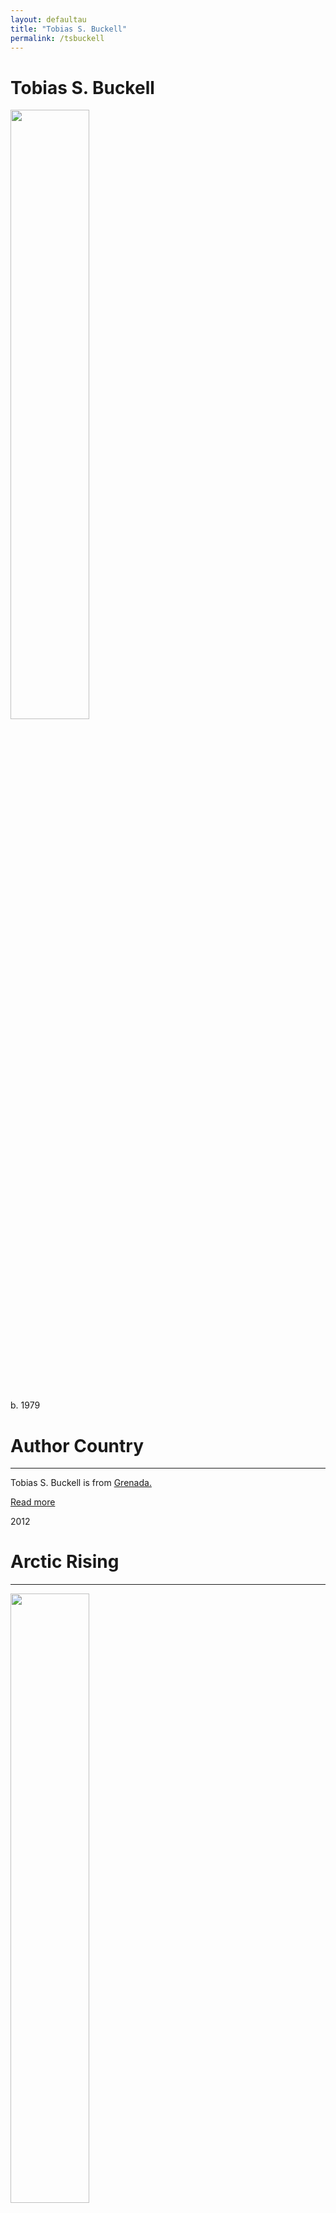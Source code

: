 ```yaml
---
layout: defaultau
title: "Tobias S. Buckell"
permalink: /tsbuckell
---
```

<!-- partial:index.partial.html -->
<div class="content">
     <h1>Tobias S. Buckell</h1>
    <div class="quote">
        <div><img src="https://www.worldswithoutend.com/authors/Tobias_Buckell.jpg" height="50%" width = "50%" class="logo"></div>
    </div>
    <div class="timeline">
        <div style="padding-bottom:100px;"></div>
        <div class="block">
             <div class="date right"><p class="right"> b. 1979 </p></div>
            <div class="dot"></div>
            <div class="left first">
            <div class="author_country">
                <h1>Author Country</h1><hr>
          <div class="aclocation">  <p>Tobias S. Buckell is from <a href="{{ site.baseurl }}/27">Grenada.</a></p></div>
              <div class="acreadmore">  <a href="https://en.wikipedia.org/wiki/Tobias_S._Buckell" target="_blank">Read more</a></div>
            </div>
            </div>
        <div class="block">
            <div class="date left"><p class="left">2012</p></div>
            <div class="dot"></div>
            <div class="right">
                <h1>Arctic Rising</h1><hr>
                <p><img src="https://encrypted-tbn1.gstatic.com/images?q=tbn:ANd9GcTYCRWUB2ArQPSVHpaJ9DNOMzMLmt7MEuZ_wNjDXu6U1CfHEk8Y" height="50%" width = "50%"></p>
                <p>
                Language: English<br/>
                Publisher: Tor Books<br/>
                Pub_location: New York City, United States<br/>
                Genre: Fiction (Novel)<br/>
                Length: 304<br/>                   </p>
            </div>
        </div>
       <div class="block">
            <div class="date right"><p class="right">2012</p></div>
            <div class="dot"></div>
            <div class="left">
                <h1>Mitigated Futures</h1><hr>
                <p><img src="https://m.media-amazon.com/images/W/IMAGERENDERING_521856-T1/images/I/51-h3Oaz-DL.jpg" height="50%" width = "50%"></p>
                <p>
                Language: English<br/>
                Publisher: Brilliance Publishing<br/>
                Pub_location: Michigan, United States<br/>
                Genre: Short Stories<br/>
                Length: 217<br/>                   </p>
            </div>
        </div>
       <div class="block">
            <div class="date left"><p class="left">2012</p></div>
            <div class="dot"></div>
            <div class="right">
                <h1>Diverse Energies, co-edited with Joe Monti</h1><hr>
                <p><img src="https://images-na.ssl-images-amazon.com/images/S/compressed.photo.goodreads.com/books/1346193268i/14342606.jpg" height="50%" width = "50%"></p>
                <p>
                Language: English<br/>
                Publisher: Tu Books<br/>
                Pub_location: New York City, United States<br/>
                Genre: Anthology<br/>
                Length: 368<br/>                   </p>
            </div>
        </div>
       <div class="block">
            <div class="date right"><p class="right">2012</p></div>
            <div class="dot"></div>
            <div class="left">
                <h1>"A Tinker of Warhoon" – Under the Moons of Mars: New Adventures on Barsoom</h1><hr>
                <p><img src="https://m.media-amazon.com/images/I/51On1-Sg3PL._SY346_.jpg" height="50%" width = "50%"></p>
                <p>
                Language: English<br/>
                Publisher: Simon & Schuster<br/>
                Pub_location: New York City, United States<br/>
                Genre: Fiction (Short Story)<br/>
                Length: 352<br/>                   </p>
            </div>
        </div><div class="block">
            <div class="date left"><p class="left">2012</p></div>
            <div class="dot"></div>
            <div class="right">
                <h1>"Press Enter to Execute" – Fireside Magazine #1 </h1><hr>
                <p><img src="https://images-na.ssl-images-amazon.com/images/S/compressed.photo.goodreads.com/books/1471710265i/31564497.jpg" height="50%" width = "50%"></p>
                <p>
   		    Narrated by: Jay Snyder<br/>                
		    Language: English<br/>
                Publisher: Audible Originals<br/>
                Pub_location: New York City, United States<br/>
                Genre: Fiction (Short Story)<br/>
                Length: 27 minutes<br/>                   </p>
            </div>
        </div>
<div class="block">
            <div class="date right"><p class="right">2012</p></div>
            <div class="dot"></div>
            <div class="left">
                <h1>"Jungle Walkers" (w/ David Klecha) – Armored</h1><hr>
                <p><img src="https://m.media-amazon.com/images/I/614xl1gL3HL._SX308_BO1,204,203,200_.jpg" height="50%" width = "50%"></p>
                <p>
                Language: English<br/>
                Publisher: Baen Books<br/>
                Pub_location: North Carolina, United States<br/>
                Genre: Fiction (Short Story)<br/>
                Length: 32<br/>                   </p>
            </div>
        </div>
<div class="block">
            <div class="date left"><p class="left">2012</p></div>
            <div class="dot"></div>
            <div class="right">
                <h1>"A Game of Rats and Dragon" – Mitigated Futures</h1><hr>
                <p><img src="https://m.media-amazon.com/images/I/51edQCbTcBL._SL500_.jpg" height="50%" width = "50%"></p>
                <p>
                Narrator: Victor Bevine<br/>
		    Language: English<br/>
                Publisher: Audible Originals<br/>
                Pub_location: New York, NY, United States<br/>
                Genre: Fiction (Short Story)<br/>
                Length: 24 mins<br/>                   </p>
            </div>
        </div>
<div class="block">
            <div class="date right"><p class="right">2012</p></div>
            <div class="dot"></div>
            <div class="left">
                <h1>"The Rainy Season" – Mitigated Futures</h1><hr>
                <p><img src="https://m.media-amazon.com/images/I/51-h3Oaz-DL._SY346_.jpg" height="50%" width = "50%"></p>
                <p>
                Language: English<br/>
                Publisher: Independently Published<br/>
                Pub_location: Ohio, United States<br/>
                Genre: Fiction (Short Story)<br/>
                Length: 217<br/>                   </p>
            </div>
        </div>       
<div class="block">
            <div class="date left"><p class="left">2012</p></div>
            <div class="dot"></div>
            <div class="right">
                <h1>"The Found Girl" (w/ David Klecha) – Clarkesworld Magazine</h1><hr>
                <p><img src="https://images-na.ssl-images-amazon.com/images/S/compressed.photo.goodreads.com/books/1358651900i/17261559.jpg" height="50%" width = "50%"></p>
                <p>
                Language: English<br/>
                Publisher: Wyrm Publishing<br/>
                Pub_location: New Jersey, United States<br/>
                Genre: Short Stories<br/>
                Length: 50<br/>                   </p>
            </div>
        </div>
<div class="block">
            <div class="date right"><p class="right">2013</p></div>
            <div class="dot"></div>
            <div class="left">
                <h1>Tensegrity – METAtropolis: Greenspace</h1><hr>
                <p><img src="https://images-na.ssl-images-amazon.com/images/S/compressed.photo.goodreads.com/books/1481963729i/33402673.jpg" height="50%" width = "50%"></p>
                <p>
                Language: English<br/>
                Publisher: Xenowealth, LLC<br/>
                Pub_location: Ohio ,United States<br/>
                Genre: Novellas<br/>
                Length: 45<br/>                   </p>
            </div>
        </div>       
<div class="block">
            <div class="date left"><p class="left">2013</p></div>
            <div class="dot"></div>
            <div class="right">
                <h1>"The Seafarer" – Subterranean Magazine</h1><hr>
                <p><img src="https://images-na.ssl-images-amazon.com/images/S/compressed.photo.goodreads.com/books/1373632083i/18189912.jpg" height="50%" width = "50%"></p>
                <p>
                Language: English<br/>
                Publisher: Subterranean Press<br/>
                Pub_location: Michigan, United States <br/>
                Genre: Fiction (Short Story)<br/>
                Length: 147<br/>                   </p>
            </div>
        </div>
<div class="block">
            <div class="date right"><p class="right">2013</p></div>
            <div class="dot"></div>
            <div class="left">
                <h1>"The Rydr Express" – The New Hero II </h1><hr>
                <p><img src="https://site.pelgranepress.com//nas/content/live/pelgranepress/wp-content/uploads/2020/02/The-New-Hero-V2-197x300.png" height="50%" width = "50%"></p>
                <p>
                Language: English<br/>
                Publisher: Stone Skin Press<br/>
                Pub_location: London, England<br/>
                Genre: Fiction (Short Story)<br/>
                Length: 285<br/>                   </p>
            </div>
        </div>       
<div class="block">
            <div class="date left"><p class="left">2013</p></div>
            <div class="dot"></div>
            <div class="right">
                <h1>"A Pressure of Shadows" – Schemers</h1><hr>
                <p><img src="https://cdn.waterstones.com/bookjackets/large/9781/9089/9781908983046.jpg" height="50%" width = "50%"></p>
                <p>
		    Co-Authors: Ekaterina Sedia, Jesse Bullington<br/>                
		    Language: English<br/>
                Publisher: Pelgrane Press Ltd<br/>
                Pub_location: London, England<br/>
                Genre: Fiction (Short Story)<br/>
                Length: 232<br/>                   </p>
            </div>
        </div>
<div class="block">
            <div class="date right"><p class="right">2014</p></div>
            <div class="dot"></div>
            <div class="left">
                <h1>Hurricane Fever</h1><hr>
                <p><img src="https://encrypted-tbn1.gstatic.com/images?q=tbn:ANd9GcRBmpqHL-496bMo-YwNybL80pxottayJSXDhdZs_G7_7MCRUM_Y" height="50%" width = "50%"></p>
                <p>
                Language: English<br/>
                Publisher: Tor Books<br/>
                Pub_location: New York City, United States<br/>
                Genre: Fiction (Novel)<br/>
                Length: 272<br/>                   </p>
            </div>
        </div>      
<div class="block">
            <div class="date left"><p class="left">2014</p></div>
            <div class="dot"></div>
            <div class="right">
                <h1>"System Reset" – The End is Nigh</h1><hr>
                <p><img src="https://bestsf.net/wp-content/uploads/2014/03/theendisnigh.jpg" height="50%" width = "50%"></p>
                <p>
                Language: English<br/>
                Publisher: Broad Reach Publishing<br/>
                Pub_location: Minnesota, United States<br/>
                Genre: Fiction (Short Story)<br/>
                Length: 350<br/>                   </p>
            </div>
        </div>
<div class="block">
            <div class="date right"><p class="right">2014</p></div>
            <div class="dot"></div>
            <div class="left">
                <h1>"Ambassador to the Dinosaurs" – The Book of Silverberg</h1><hr>
                <p><img src="https://camelotbooks.com/pub/media/catalog/product/cache/7b27cc49915a3bbf640875fad0a5ea78/s/i/silverberg_book_of_3.jpg" height="50%" width = "50%"></p>
                <p>
                Language: English<br/>
                Publisher: Subterranean Press<br/>
                Pub_location: Michigan 	United States<br/>
                Genre: Fiction (Short Story)<br/>
                Length: 291<br/>                   </p>
            </div>
        </div>      
 <div class="block">
            <div class="date left"><p class="left">2014</p></div>
            <div class="dot"></div>
            <div class="right">
                <h1>"Sundown" – Dead Man’s Hand</h1><hr>
                <p><img src="https://images-na.ssl-images-amazon.com/images/I/619HVfPLkbL._SX329_BO1,204,203,200_.jpg" height="50%" width = "50%"></p>
                <p>
		    Editor: John Joseph Adams (Editor)<br/>                
		    Language: English<br/>
                Publisher: Titan Books<br/>
                Pub_location: London, England<br/>
                Genre: Fiction (Short Story)<br/>
                Length: 464<br/>                   </p>
            </div>
        </div>
       <div class="block">
            <div class="date right"><p class="right">2014</p></div>
            <div class="dot"></div>
            <div class="left">
                <h1>"Help Fund Taphognosis Industries" – Help Fund My Robot Army</h1><hr>
                <p><img src="https://fantlab.ru/images/editions/big/379513?r=1677762699" height="50%" width = "50%"></p>
                <p>
		    Co-Authors: Seanan McGuire, Daniel H. Wilson, Scott Sigler, Mur Lafferty, Carmen Maria Machado<br/>                
   		    Language: English<br/>
                Publisher: John Joseph Adams<br/>
                Pub_location: California, United States<br/>
                Genre: Fiction (Short Story)<br/>
                Length: 395<br/>                   </p>
            </div>
        </div>
<div class="block">
            <div class="date left"><p class="left">2014</p></div>
            <div class="dot"></div>
            <div class="right">
                <h1>"A Cold Heart" – Upgraded</h1><hr>
                <p><img src="https://books.google.dm/books/content?id=Rc3noQEACAAJ&printsec=frontcover&img=1&zoom=1&imgtk=AFLRE70s966Of01T1YV8Ti-TOUIuLYB5RAGkrIxWECjpsu4CC7zHs6nGB4Bwx2MTdfHA1EWnwGm7KjGOh7DMSq4FqfKoGi9yt0Yd5Vy9CkEmWSR4nTebutk4lgkYqcfPu141osq-mLDh" height="50%" width = "50%"></p>
                <p>
Co-Authors: Madeline Ashby, Robert Reed, Elizabeth Bear, Peter Watts, Greg Egan<br/>                
Language: English<br/>
                Publisher: Wyrm Publishing<br/>
                Pub_location: New Jersey	United States<br/>
                Genre: Fiction (Short Story)<br/>
                Length: 368<br/>                   </p>
            </div>
        </div>
<div class="block">
            <div class="date right"><p class="right">2015</p></div>
            <div class="dot"></div>
            <div class="left">
                <h1>"Rules of Enchantment" (w/ David Klecha) – Operation Arcana</h1><hr>
                <p><img src="http://2.bp.blogspot.com/-qJyb86zfbqM/VoQmKvUmXzI/AAAAAAAAAuY/lgZbMU3TVYY/s1600/Operation%2BArcana_134.jpg" height="50%" width = "50%"></p>
                <p>
                Language: English<br/>
                Publisher: Baen Books<br/>
                Pub_location: North Carolina, United States<br/>
                Genre: Fiction (Short Story)<br/>
                Length: 320<br/>                   </p>
            </div>
        </div>       
<div class="block">
            <div class="date left"><p class="left">2015</p></div>
            <div class="dot"></div>
            <div class="right">
                <h1>"Pale Blue Memories" in Old Venus (anthology)</h1><hr>
                <p><img src="https://images-na.ssl-images-amazon.com/images/S/compressed.photo.goodreads.com/books/1423502131i/24891544.jpg" height="50%" width = "50%"></p>
                <p>
                Language: English<br/>
                Publisher: Titan Books<br/>
                Pub_location: London, England<br/>
                Genre: Fiction (Short Story)<br/>
                Length: 608<br/>                   </p>
            </div>
        </div>
<div class="block">
            <div class="date right"><p class="right">2015</p></div>
            <div class="dot"></div>
            <div class="left">
                <h1>"Ratcatcher" – Xenowealth: A Collection</h1><hr>
                <p><img src="" height="50%" width = "50%"></p>
                <p>
                Language: English<br/>
                Publisher: Independently Published<br/>
                Pub_location: Ohio, United States<br/>
                Genre: Fiction (Short Story)<br/>
                Length: 193<br/>                   </p>
            </div>
        </div>   
<div class="block">
            <div class="date left"><p class="left">2016</p></div>
            <div class="dot"></div>
            <div class="right">
                <h1>Xenowealth: A Collection</h1><hr>
                <p><img src="https://encrypted-tbn3.gstatic.com/images?q=tbn:ANd9GcQS39PlTFVGTrJ5dR_S1m_GhLK7F2wR2ZLOeu3kNUtxFt9sagJ_" height="50%" width = "50%"></p>
                <p>
                Language: English<br/>
                Publisher: Independently Published<br/>
                Pub_location: Ohio, United States<br/>
                Genre: Fiction (Novel)<br/>
                Length: 202<br/>                   </p>
            </div>
        </div>
<div class="block">
            <div class="date right"><p class="right">2016</p></div>
            <div class="dot"></div>
            <div class="left">
                <h1>"Oasis" in Halo: Fractures (anthology) </h1><hr>
                <p><img src="https://m.media-amazon.com/images/I/51CL1KGc4IL._SX320_BO1,204,203,200_.jpg" height="50%" width = "50%"></p>
                <p>
                Language: English<br/>
                Publisher: Titan Books<br/>
                Pub_location: London, England<br/>
                Genre: Fiction (Short Story)<br/>
                Length: <br/>                   </p>
            </div>
        </div>      
 <div class="block">
            <div class="date left"><p class="left">2016</p></div>
            <div class="dot"></div>
            <div class="right">
                <h1>"The Fish Merchant -Science Fiction Age" in Clarkesworld Magazine</h1><hr>
                <p><img src="https://i.gr-assets.com/images/S/compressed.photo.goodreads.com/books/1368023907l/5826413.jpg" height="50%" width = "50%"></p>
                <p>
                Language: English<br/>
                Publisher: Clarkesworld Magazine<br/>
                Pub_location: New Jersey	United States<br/>
                Genre: Fiction (Short Story)<br/>
                Length: 38 minutes<br/>                   </p>
            </div>
        </div>
<div class="block">
            <div class="date right"><p class="right">2016</p></div>
            <div class="dot"></div>
            <div class="left">
                <h1>"Oasis" – Fractures: Extraordinary Tales from the Halo Canon</h1><hr>
                <p><img src="https://m.media-amazon.com/images/I/41o34oMfgxL._SY291_BO1,204,203,200_QL40_FMwebp_.jpg" height="50%" width = "50%"></p>
                <p>
                Language: English<br/>
                Publisher: Gallery Books<br/>
                Pub_location: New York City, United States<br/>
                Genre: Fiction (Short Story)<br/>
                Length: 432<br/>                   </p>
            </div>
        </div>       
<div class="block">
            <div class="date left"><p class="left">2016</p></div>
            <div class="dot"></div>
            <div class="right">
                <h1>"The Mighty Slinger" (w/ Karen Lord) – Bridging Infinity</h1><hr>
                <p><img src="https://m.media-amazon.com/images/I/51H4U3gKnfL._SX331_BO1,204,203,200_.jpg" height="50%" width = "50%"></p>
                <p>
                Language: English<br/>
                Publisher: Solaris<br/>
                Pub_location: Oxford, England<br/>
                Genre: Fiction (Short Story)<br/>
                Length: 448<br/>                   </p>
            </div>
        </div>
<div class="block">
            <div class="date right"><p class="right">2017</p></div>
            <div class="dot"></div>
            <div class="left">
                <h1>Halo: Envoy</h1><hr>
                <p><img src="https://encrypted-tbn0.gstatic.com/images?q=tbn:ANd9GcR3S0oKJDvfYRFTsB0bzXCGuuAhtTh3bcaFvc9uPKP6&usqp=CAE&s" height="50%" width = "50%"></p>
                <p>
                Language: English<br/>
                Publisher: Gallery Books<br/>
                Pub_location: New York City	United States<br/>
                Genre: Fiction (Novel)<br/>
                Length: 400<br/>                   </p>
            </div>
        </div>       
<div class="block">
            <div class="date left"><p class="left">2017</p></div>
            <div class="dot"></div>
            <div class="right">
                <h1>The Stories We Tell: Bermuda Anthology of Science Fiction, Fantasy and Horror</h1><hr>
                <p><img src="https://culture.bm/wp-content/uploads/2017/05/Thumb-3.jpeg" height="50%" width = "50%"></p>
                <p>
                Language: English<br/>
                Publisher: Government of Bermuda: Ministry of Social Development and Sports, Department of Community and Cultural Affairs<br/>
                Pub_location: Hamilton, Bermuda<br/>
                Genre: Anthology<br/>
                Length: 199<br/>                   </p>
            </div>
        </div>
<div class="block">
            <div class="date right"><p class="right">2017</p></div>
            <div class="dot"></div>
            <div class="left">
                <h1>"Zen and the Art of Starship Maintenance" – Cosmic Powers</h1><hr>
                <p><img src="https://encrypted-tbn0.gstatic.com/images?q=tbn:ANd9GcSJiRGgUbyKRTexJ6pKVyN7I0DtLit0lyfYJV8eP9DGlWIftI08" height="50%" width = "50%"></p>
                <p>
                Language: English<br/>
                Publisher: Apex Book Company<br/>
                Pub_location: Kentucky, United States<br/>
                Genre: Fiction (Short Story)<br/>
                Length: 262<br/>                   </p>
            </div>
        </div><div class="block">
            <div class="date left"><p class="left">2017</p></div>
            <div class="dot"></div>
            <div class="right">
                <h1>"Shoggoths in Traffic" – Lightspeed Magazine</h1><hr>
                <p><img src="IMAGE LINK" height="50%" width = "50%"></p>
                <p>
                Language: English<br/>
                Publisher: <br/>
                Pub_location: <br/>
                Genre: Fiction (Short Story)<br/>
                Length: <br/>                   </p>
            </div>
        </div>
<div class="block">
            <div class="date right"><p class="right">2017</p></div>
            <div class="dot"></div>
            <div class="left">
                <h1>"High Awareness (with David Brin) – Overview: Stories in the Stratosphere</h1><hr>
                <p><img src="https://www.isfdb.org/wiki/images/3/37/VRVWSTRSNT2017.jpg" height="50%" width = "50%"></p>
                <p>
		    Co-Author: David Brin<br/>                
		    Language: English<br/>
                Publisher: ASU Center for Science and the Imagination<br/>
                Pub_location: Arizona, United States<br/>
                Genre: Fiction (Short Story)<br/>
                Length: 62<br/>                   </p>
            </div>
        </div>       
<div class="block">
            <div class="date left"><p class="left">2018</p></div>
            <div class="dot"></div>
            <div class="right">
                <h1>The Trove</h1><hr>
                <p><img src="https://encrypted-tbn2.gstatic.com/images?q=tbn:ANd9GcTqYag67iBn-5AUvTMFxav3i70V2uHtLoldgfHd1kLutl6FHgS-" height="50%" width = "50%"></p>
                <p>
		    Narrated: Jennette Selig<br/>                
		    Language: English<br/>
                Publisher: Independently Published<br/>
                Pub_location: Ohio, United States<br/>
                Genre: Fiction (Novel)<br/>
                Length: 188<br/>                   </p>
            </div>
        </div>
<div class="block">
            <div class="date right"><p class="right">2018</p></div>
            <div class="dot"></div>
            <div class="left">
                <h1>The Tangled Lands, co-authored with Paolo Bacigalupi</h1><hr>
                <p><img src="https://m.media-amazon.com/images/I/914999eaAQL._AC_UF1000,1000_QL80_.jpg" height="50%" width = "50%"></p>
                <p>
                Language: English<br/>
                Publisher: Gallery / Saga Press<br/>
                Pub_location: Folkestone	England<br/>
                Genre: Fiction (Novel)<br/>
                Length: 304<br/>                   </p>
            </div>
        </div>       
<div class="block">
            <div class="date left"><p class="left">2018</p></div>
            <div class="dot"></div>
            <div class="right">
                <h1>"A World to Die For" – Clarkesworld Magazine</h1><hr>
                <p><img src="https://clarkesworldmagazine.com/covers/cw_136_800.jpg" height="50%" width = "50%"></p>
                <p>
		    Read:Kate Baker<br/>
                Language: English<br/>
                Publisher: Clarkesworld Magazine<br/>
                Pub_location: New Jersey, United States<br/>
                Genre: Fiction (Short Story)<br/>
                Length: 1 hour, 6 minutes<br/>                   </p>
            </div>
        </div>
<div class="block">
            <div class="date right"><p class="right">2018</p></div>
            <div class="dot"></div>
            <div class="left">
                <h1>"Sunset" – Lightspeed Magazine</h1><hr>
                <p><img src="https://www.lightspeedmagazine.com/wp-content/files_mf/cache/th_364f27d0a9e0903ba4ca66b270091c81_1677784900_magicfields_issuecoverimage_1_1.jpg" height="50%" width = "50%"></p>
                <p>
                Language: English<br/>
                Publisher: Independently Published<br/>
                Pub_location: Ohio, United States<br/>
                Genre: Fiction (Short Story)<br/>
                Length: 197<br/>                   </p>
            </div>
        </div>      
 <div class="block">
            <div class="date left"><p class="left">2018</p></div>
            <div class="dot"></div>
            <div class="right">
                <h1>"A Different Kind of Place" – Apex Magazine</h1><hr>
                <p><img src=""A Different Kind of Place" – Apex Magazine	https://images-na.ssl-images-amazon.com/images/I/51p8-rLmrQL.jpg" height="50%" width = "50%"></p>
                <p>
		    Editor: Jason Sizemore<br/>
                Language: English<br/>
                Publisher: Apex Magazine<br/>
                Pub_location: Kentucky, United States<br/>
                Genre: Fiction (Short Story)<br/>
                Length: <br/>                   </p>
            </div>
        </div>
<div class="block">
            <div class="date right"><p class="right">2019</p></div>
            <div class="dot"></div>
            <div class="left">
                <h1>It’s All Just a Draft</h1><hr>
                <p><img src="https://images-na.ssl-images-amazon.com/images/S/compressed.photo.goodreads.com/books/1556552981i/45360806.jpg" height="50%" width = "50%"></p>
                <p>
                Language: English<br/>
                Publisher: Independently Published<br/>
                Pub_location: Ohio, United States<br/>
                Genre: Non-Fiction Book<br/>
                Length: 244<br/>                   </p>
            </div>
        </div>      
<div class="block">
            <div class="date left"><p class="left">2019</p></div>
            <div class="dot"></div>
            <div class="right">
                <h1>"The Blindfold" in A People’s Future of the United States</h1><hr>
                <p><img src="https://images-na.ssl-images-amazon.com/images/S/compressed.photo.goodreads.com/books/1538815133i/40163361.jpg" height="50%" width = "50%"></p>
                <p>
                Language: English<br/>
                Publisher: Oneworld Publications<br/>
                Pub_location: London, England<br/>
                Genre: Fiction (Short Story)<br/>
                Length: 432<br/>                   </p>
            </div>
        </div>
<div class="block">
            <div class="date right"><p class="right">2019</p></div>
            <div class="dot"></div>
            <div class="left">
                <h1>The Galactic Tourist Industrial Complex" in New Suns: Original Speculative Fiction by People of Color (anthology)</h1><hr>
                <p><img src="IMAGE LINK" height="50%" width = "50%"></p>
                <p>
                Language: English<br/>
                Publisher: Solaris<br/>
                Pub_location: Oxford, England<br/>
                Genre: Fiction (Short Story)<br/>
                Length: 288<br/>                   </p>
            </div>
        </div>      
 <div class="block">
            <div class="date left"><p class="left">2019</p></div>
            <div class="dot"></div>
            <div class="right">
                <h1>"Apocalypse Considered Through a Helix of Semiprecious Foods and Recipes" in The Magazine of Fantasy and Science Fiction</h1><hr>
                <p><img src="https://4.bp.blogspot.com/-Mer8sJnSvh4/XMYi3qOQOtI/AAAAAAAAI5o/W9P9HlRRoMgkN9Hj-enZiZWIkiOboGRDACLcBGAs/s200/719-6bfk5aL._SL1287_%255B1%255D.jpg" height="50%" width = "50%"></p>
                <p>
                Language: English<br/>
                Publisher: Spilogale<br/>
                Pub_location: New Jersey, United States<br/>
                Genre: Fiction (Short Story)<br/>
                Length: 260<br/>                   </p>
            </div>
        </div>
<div class="block">
            <div class="date right"><p class="right">2019</p></div>
            <div class="dot"></div>
            <div class="left">
                <h1>"N-Coin" in Apex Magazine</h1><hr>
                <p><img src="https://external-sju1-1.xx.fbcdn.net/emg1/v/t13/10103444487115935589?url=https%3a%2f%2fi2.wp.com%2fwww.apex-magazine.com%2fwp-content%2fuploads%2f2019%2f05%2fAM120_featureBuckell.jpg%3ffit%3d1200%252C943%26ssl%3d1&fb_obo=1&utld=wp.com&stp=c0.5000x0.5000f_dst-jpg_flffffff_p476x249_q75&ccb=13-1&oh=06_AbFCutp6fJZHhFcFxsQM3i-wh8yUmE_ovuOdk7zoBd4ojg&oe=6441DE6C&_nc_sid=6ac203" height="50%" width = "50%"></p>
                <p>
                Language: English<br/>
                Publisher: Apex Magazine<br/>
                Pub_location: Kentucky, United States<br/>
                Genre: Fiction (Short Story)<br/>
                Length: 26 minutes, 55 secs<br/>                   </p>
            </div>
        </div>       
<div class="block">
            <div class="date left"><p class="left">2019</p></div>
            <div class="dot"></div>
            <div class="right">
                <h1>"Through Sparks in Morning’s Dawn" in Wastelands: The New Apocalypse</h1><hr>
                <p><img src="https://images.squarespace-cdn.com/content/v1/58ca629dcd0f6839cdddad1b/1559771998285-PFNVWNXZLYUE3X74YQ3Z/wate.jpg?format=1000w" height="50%" width = "50%"></p>
                <p>
                Language: English<br/>
                Publisher: Titan Books<br/>
                Pub_location: London	England<br/>
                Genre: Anthology<br/>
                Length: 512<br/>                   </p>
            </div>
        </div>
<div class="block">
            <div class="date right"><p class="right">2019</p></div>
            <div class="dot"></div>
            <div class="left">
                <h1>"By the Warmth of Her Calculus" in Mission Critical</h1><hr>
                <p><img src="IMAGE LINK" height="50%" width = "50%"></p>
                <p>
                Language: English<br/>
                Publisher: <br/>
                Pub_location: <br/>
                Genre: Fiction (Short Story)<br/>
                Length: <br/>                   </p>
            </div>
        </div>       
<div class="block">
            <div class="date left"><p class="left">2020</p></div>
            <div class="dot"></div>
            <div class="right">
                <h1>Reclaim, Restore, Return: Futurist Tales from the Caribbean, co-edited with Karen Lord</h1><hr>
                <p><img src="https://bocas.wpenginepowered.com/wp-content/uploads/2021/02/Reclaim-Restore-Return-Generic.jpeg" height="50%" width = "50%"></p>
                <p>
                Language: English<br/>
                Publisher: Caribbean Futures Institute<br/>
                Pub_location: Delaware, United States<br/>
                Genre: Anthology<br/>
                Length: <br/>                   </p>
            </div>
        </div>
<div class="block">
            <div class="date right"><p class="right">2020</p></div>
            <div class="dot"></div>
            <div class="left">
                <h1>"Zombie Capitalism" in Motherboard Magazine</h1><hr>
                <p><img src="IMAGE LINK" height="50%" width = "50%"></p>
                <p>
                Language: English<br/>
                Publisher: Motherboard/VICE Media Information<br/>
                Pub_location: New York, NY, United States<br/>
                Genre: Fiction (Short Story)<br/>
                Length: <br/>                   </p>
            </div>
        </div>
       <div class="block">
            <div class="date left"><p class="left">2020</p></div>
            <div class="dot"></div>
            <div class="right">
                <h1>Scar Tissue in Slate Magazine</h1><hr>
                <p><img src="IMAGE LINK" height="50%" width = "50%"></p>
                <p>
                Language: English<br/>
                Publisher: Slate Magazine<br/>
                Pub_location: New York, NY, United States<br/>
                Genre: Fiction (Short Story)<br/>
                Length: <br/>                   </p>
            </div>
        </div>
       <div class="block">
            <div class="date right"><p class="right">2020</p></div>
            <div class="dot"></div>
            <div class="left">
                <h1>"Idle Hands" in The Dystopia Triptych #1: Ignorance is Strength (anthology)</h1><hr>
                <p><img src="https://m.media-amazon.com/images/I/5130gkFDR2L._SX331_BO1,204,203,200_.jpg" height="50%" width = "50%"></p>
                <p>
                Language: English<br/>
                Publisher: Independently Published<br/>
                Pub_location: Ohio, United States<br/>
                Genre: Anthology<br/>
                Length: 308<br/>                   </p>
            </div>
        </div><div class="block">
            <div class="date left"><p class="left">2020</p></div>
            <div class="dot"></div>
            <div class="right">
                <h1>"The Fruits of Their Labor" in The Dystopia Triptych #2: Burn the Ashes (anthology)</h1><hr>
                <p><img src="https://m.media-amazon.com/images/I/51eBciAHT7L._SX331_BO1,204,203,200_.jpg" height="50%" width = "50%"></p>
                <p>
                Language: English<br/>
                Publisher: Independently Published<br/>
                Pub_location: Ohio, United States<br/>
                Genre: Anthology<br/>
                Length: 310<br/>                   </p>
            </div>
        </div>
<div class="block">
            <div class="date right"><p class="right">2020</p></div>
            <div class="dot"></div>
            <div class="left">
                <h1>"The Machine Votes" in The Dystopia Triptych #3: Or Else the Light (anthology)</h1><hr>
                <p><img src="https://cdn.shopify.com/s/files/1/0602/5143/9267/products/DystopiaTriptych3-680x1020-1.jpg?v=1674890529" height="50%" width = "50%"></p>
                <p>
                Language: English<br/>
                Publisher: Audible Originals<br/>
                Pub_location: New York, NY, United States<br/>
                Genre: Anthology<br/>
                Length: 11 hours, 35 mins<br/>                   </p>
            </div>
        </div>
<div class="block">
            <div class="date left"><p class="left">2020</p></div>
            <div class="dot"></div>
            <div class="right">
                <h1>"The Machine That Would Rewild Humanity" in Escape Pod: The Science Fiction Anthology</h1><hr>
                <p><img src="https://thecurioussffreader.files.wordpress.com/2020/11/52026057.jpg" height="50%" width = "50%"></p>
                <p>
                Language: English<br/>
                Publisher: Titan Books<br/>
                Pub_location: London, England<br/>
                Genre: Anthology<br/>
                Length: 336<br/>                   </p>
            </div>
        </div>
<div class="block">
            <div class="date right"><p class="right">2021</p></div>
            <div class="dot"></div>
            <div class="left">
                <h1>The Stranger in the Citadel</h1><hr>
                <p><img src="https://encrypted-tbn2.gstatic.com/images?q=tbn:ANd9GcRkhRpAwU_Is2gPRK_irLQrtEN8faT6zxYWRKWfFtxjR5RPoZOM" height="50%" width = "50%"></p>
                <p>
                Language: English<br/>
                Publisher: Audible Originals<br/>
                Pub_location: New York, NY, United States<br/>
                Genre: Fiction (Novel)<br/>
                Length: 7 hours<br/>                   </p>
            </div>
        </div>       
<div class="block">
            <div class="date left"><p class="left">2021</p></div>
            <div class="dot"></div>
            <div class="right">
                <h1>Shoggoths in Traffic and Other Stories</h1><hr>
                <p><img src="https://books.google.dm/books/publisher/content?id=WAxQEAAAQBAJ&pg=PP1&img=1&zoom=3&hl=en&bul=1&sig=ACfU3U1ktMnQt3CFsRAu53ZrFSMp9FZO4g&w=1280" height="50%" width = "50%"></p>
                <p>
                Language: English<br/>
                Publisher: Fairwood Press LLC<br/>
                Pub_location: Washington, D.C., United States<br/>
                Genre: Short Stories<br/>
                Length: 328<br/>                   </p>
            </div>
        </div>
